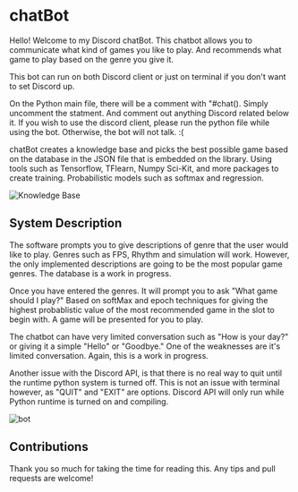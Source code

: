 # chatBot

Hello! Welcome to my Discord chatBot. This chatbot allows you to communicate what kind of games you like to play. And recommends what game to play based on the genre you give it. 

This bot can run on both Discord client or just on terminal if you don't want to set Discord up. 

On the Python main file, there will be a comment with "#chat(). Simply uncomment the statment. And comment out anything Discord related below it. If you wish to use the discord client, please run the python file while using the bot. Otherwise, the bot will not talk. :(

chatBot creates a knowledge base and picks the best possible game based on the database in the JSON file that is embedded on the library. Using tools such as Tensorflow, TFlearn, Numpy Sci-Kit, and more packages to create training. Probabilistic models such as softmax and regression. 

![Knowledge Base](https://user-images.githubusercontent.com/43270477/112089665-57ffef00-8b4f-11eb-99cc-757bfbf17952.png)

## System Description

The software prompts you to give descriptions of genre that the user would like to play. Genres such as FPS, Rhythm and simulation will work. However, the only implemented descriptions are going to be the most popular game genres. The database is a work in progress.

Once you have entered the genres. It will prompt you to ask "What game should I play?" Based on softMax and epoch techniques for giving the highest probablistic value of the most recommended game in the slot to begin with. A game will be presented for you to play. 

The chatbot can have very limited conversation such as "How is your day?" or giving it a simple "Hello" or "Goodbye." One of the weaknesses are it's limited conversation. Again, this is a work in progress. 

Another issue with the Discord API, is that there is no real way to quit until the runtime python system is turned off. This is not an issue with terminal however, as "QUIT" and "EXIT" are options. Discord API will only run while Python runtime is turned on and compiling. 

![bot](https://user-images.githubusercontent.com/43270477/112089686-63ebb100-8b4f-11eb-8d16-7ed25db40b60.png)

## Contributions 

Thank you so much for taking the time for reading this. Any tips and pull requests are welcome! 
